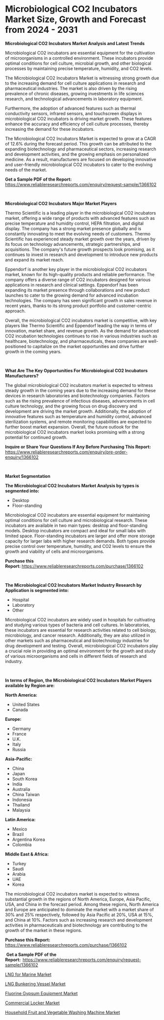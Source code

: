<p><h1>Microbiological CO2 Incubators Market Size, Growth and Forecast from 2024 - 2031</h1></p><p><strong>Microbiological CO2 Incubators Market Analysis and Latest Trends</strong></p>
<p><p>Microbiological CO2 incubators are essential equipment for the cultivation of microorganisms in a controlled environment. These incubators provide optimal conditions for cell culture, microbial growth, and other biological processes by maintaining precise temperature, humidity, and CO2 levels.</p><p>The Microbiological CO2 Incubators Market is witnessing strong growth due to the increasing demand for cell culture applications in research and pharmaceutical industries. The market is also driven by the rising prevalence of chronic diseases, growing investments in life sciences research, and technological advancements in laboratory equipment.</p><p>Furthermore, the adoption of advanced features such as thermal conductivity sensors, infrared sensors, and touchscreen displays in microbiological CO2 incubators is driving market growth. These features enhance the accuracy and efficiency of cell culture processes, thereby increasing the demand for these incubators.</p><p>The Microbiological CO2 Incubators Market is expected to grow at a CAGR of 12.6% during the forecast period. This growth can be attributed to the expanding biotechnology and pharmaceutical sectors, increasing research and development activities, and the growing emphasis on personalized medicine. As a result, manufacturers are focused on developing innovative and user-friendly microbiological CO2 incubators to cater to the evolving needs of the market.</p></p>
<p><strong>Get a Sample PDF of the Report:&nbsp;</strong> <a href="https://www.reliableresearchreports.com/enquiry/request-sample/1366102">https://www.reliableresearchreports.com/enquiry/request-sample/1366102</a></p>
<p>&nbsp;</p>
<p><strong>Microbiological CO2 Incubators Major Market Players</strong></p>
<p><p>Thermo Scientific is a leading player in the microbiological CO2 incubators market, offering a wide range of products with advanced features such as precise temperature and humidity control, HEPA filtration, and digital display. The company has a strong market presence globally and is constantly innovating to meet the evolving needs of customers. Thermo Scientific has experienced steady market growth over the years, driven by its focus on technology advancements, strategic partnerships, and acquisitions. The company's future growth prospects look promising, as it continues to invest in research and development to introduce new products and expand its market reach.</p><p>Eppendorf is another key player in the microbiological CO2 incubators market, known for its high-quality products and reliable performance. The company offers a diverse range of CO2 incubators designed for various applications in research and clinical settings. Eppendorf has been expanding its market presence through collaborations and new product launches to cater to the growing demand for advanced incubation technologies. The company has seen significant growth in sales revenue in recent years, thanks to its strong product portfolio and customer-centric approach.</p><p>Overall, the microbiological CO2 incubators market is competitive, with key players like Thermo Scientific and Eppendorf leading the way in terms of innovation, market share, and revenue growth. As the demand for advanced CO2 incubation technologies continues to rise in various industries such as healthcare, biotechnology, and pharmaceuticals, these companies are well-positioned to capitalize on the market opportunities and drive further growth in the coming years.</p></p>
<p>&nbsp;</p>
<p><strong>What Are The Key Opportunities For Microbiological CO2 Incubators Manufacturers?</strong></p>
<p><p>The global microbiological CO2 incubators market is expected to witness steady growth in the coming years due to the increasing demand for these devices in research laboratories and biotechnology companies. Factors such as the rising prevalence of infectious diseases, advancements in cell culture technology, and the growing focus on drug discovery and development are driving the market growth. Additionally, the adoption of innovative features such as temperature and humidity control, advanced sterilization systems, and remote monitoring capabilities are expected to further boost market expansion. Overall, the future outlook for the microbiological CO2 incubators market looks promising with a strong potential for continued growth.</p></p>
<p><strong>Inquire or Share Your Questions If Any Before Purchasing This Report:</strong> <a href="https://www.reliableresearchreports.com/enquiry/pre-order-enquiry/1366102">https://www.reliableresearchreports.com/enquiry/pre-order-enquiry/1366102</a></p>
<p>&nbsp;</p>
<p><strong>Market Segmentation</strong></p>
<p><strong>The Microbiological CO2 Incubators Market Analysis by types is segmented into:</strong></p>
<p><ul><li>Desktop</li><li>Floor-standing</li></ul></p>
<p><p>Microbiological CO2 incubators are essential equipment for maintaining optimal conditions for cell culture and microbiological research. These incubators are available in two main types: desktop and floor-standing models. Desktop incubators are compact and ideal for small labs with limited space. Floor-standing incubators are larger and offer more storage capacity for larger labs with higher research demands. Both types provide precise control over temperature, humidity, and CO2 levels to ensure the growth and viability of cells and microorganisms.</p></p>
<p><strong>Purchase this Report:&nbsp;</strong><a href="https://www.reliableresearchreports.com/purchase/1366102">https://www.reliableresearchreports.com/purchase/1366102</a></p>
<p>&nbsp;</p>
<p><strong>The Microbiological CO2 Incubators Market Industry Research by Application is segmented into:</strong></p>
<p><ul><li>Hospital</li><li>Laboratory</li><li>Other</li></ul></p>
<p><p>Microbiological CO2 incubators are widely used in hospitals for cultivating and studying various types of bacteria and cell cultures. In laboratories, these incubators are essential for research activities related to cell biology, microbiology, and cancer research. Additionally, they are also utilized in other markets such as pharmaceutical and biotechnology industries for drug development and testing. Overall, microbiological CO2 incubators play a crucial role in providing an optimal environment for the growth and study of various microorganisms and cells in different fields of research and industry.</p></p>
<p>&nbsp;</p>
<p><strong>In terms of Region, the Microbiological CO2 Incubators Market Players available by Region are:</strong></p>
<p>
    <p> <strong> North America: </strong>
        <ul>
            <li>United States</li>
            <li>Canada</li>
        </ul>
        </p> 
    <p> <strong> Europe: </strong>
        <ul>
            <li>Germany</li>
            <li>France</li>
            <li>U.K.</li>
            <li>Italy</li>
            <li>Russia</li>
        </ul>
        </p> 
    <p> <strong> Asia-Pacific: </strong>
        <ul>
            <li>China</li>
            <li>Japan</li>
            <li>South Korea</li>
            <li>India</li>
            <li>Australia</li>
            <li>China Taiwan</li>
            <li>Indonesia</li>
            <li>Thailand</li>
            <li>Malaysia</li>
        </ul>
        </p> 
    <p> <strong> Latin America: </strong>
        <ul>
            <li>Mexico</li>
            <li>Brazil</li>
            <li>Argentina Korea</li>
            <li>Colombia</li>
        </ul>
        </p> 
    <p> <strong> Middle East & Africa: </strong>
        <ul>
            <li>Turkey</li>
            <li>Saudi</li>
            <li>Arabia</li>
            <li>UAE</li>
            <li>Korea</li>
        </ul>
    </p>
    </p>
<p><p>The microbiological CO2 incubators market is expected to witness substantial growth in the regions of North America, Europe, Asia Pacific, USA, and China in the forecast period. Among these regions, North America and Europe are anticipated to dominate the market with a market share of 30% and 25% respectively, followed by Asia Pacific at 20%, USA at 15%, and China at 10%. Factors such as increasing research and development activities in pharmaceuticals and biotechnology are contributing to the growth of the market in these regions.</p></p>
<p><strong>Purchase this Report: </strong><a href="https://www.reliableresearchreports.com/purchase/1366102">https://www.reliableresearchreports.com/purchase/1366102</a></p>
<p>&nbsp;<strong>Get a Sample PDF of the Report:&nbsp;&nbsp;</strong><a href="https://www.reliableresearchreports.com/enquiry/request-sample/1366102">https://www.reliableresearchreports.com/enquiry/request-sample/1366102</a></p>
<p><strong></strong></p>
<p><p><a href="https://github.com/lubmix/Market-Research-Report-List-1/blob/main/lng-for-marine-market.md">LNG for Marine Market</a></p><p><a href="https://github.com/joannagoyvaerts/Market-Research-Report-List-1/blob/main/lng-bunkering-vessel-market.md">LNG Bunkering Vessel Market</a></p><p><a href="https://issuu.com/reportprime-2/docs/fluorine-gypsum-equipment-market-size-2030.pptx">Fluorine Gypsum Equipment Market</a></p><p><a href="https://github.com/Hazelklievgspy6vdcsmu106w/Market-Research-Report-List-1/blob/main/commercial-locker-market.md">Commercial Locker Market</a></p><p><a href="https://issuu.com/reportprime-2/docs/household-fruit-and-vegetable-washing-machine-mark">Household Fruit and Vegetable Washing Machine Market</a></p></p>